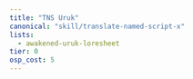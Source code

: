 ```yaml
---
title: "TNS Uruk"
canonical: "skill/translate-named-script-x"
lists:
  - awakened-uruk-loresheet
tier: 0
osp_cost: 5
---
```

